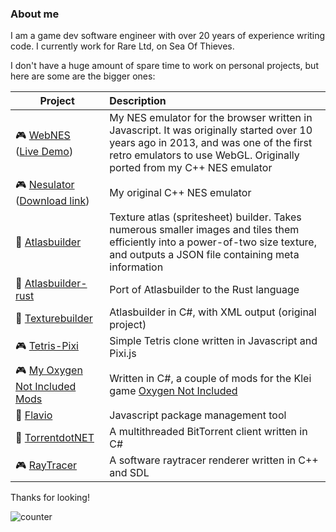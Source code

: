 ### About me

I am a game dev software engineer with over 20 years of experience writing code. I currently work for Rare Ltd, on Sea Of Thieves.

I don't have a huge amount of spare time to work on personal projects, but here are some are the bigger ones:

| Project       | Description           |
| ------------- |:----------------------|
| :video_game: [WebNES](https://github.com/peteward44/WebNES)</br>([Live Demo](http://peteward44.github.io/WebNES)) | My NES emulator for the browser written in Javascript. It was originally started over 10 years ago in 2013, and was one of the first retro emulators to use WebGL. Originally ported from my C++ NES emulator |
| :video_game: [Nesulator](https://github.com/peteward44/nesulator)</br>([Download link](https://github.com/peteward44/nesulator/releases)) | My original C++ NES emulator |
| :wrench: [Atlasbuilder](https://github.com/peteward44/atlasbuilder) | Texture atlas (spritesheet) builder. Takes numerous smaller images and tiles them efficiently into a power-of-two size texture, and outputs a JSON file containing meta information |
| :wrench: [Atlasbuilder-rust](https://github.com/peteward44/atlasbuilder-rust) | Port of Atlasbuilder to the Rust language |
| :wrench: [Texturebuilder](https://github.com/peteward44/texturebuilder) | Atlasbuilder in C#, with XML output (original project) |
| :video_game: [Tetris-Pixi](https://github.com/peteward44/tetris-pixi) | Simple Tetris clone written in Javascript and Pixi.js |
| :video_game: [My Oxygen Not Included Mods](https://github.com/peteward44/ONIMods) | Written in C#, a couple of mods for the Klei game [Oxygen Not Included](https://www.klei.com/games/oxygen-not-included) |
| :wrench: [Flavio](https://github.com/peteward44/flavio) | Javascript package management tool |
| :wrench: [TorrentdotNET](https://github.com/peteward44/torrent.net) | A multithreaded BitTorrent client written in C# |
| :video_game: [RayTracer](https://github.com/peteward44/raytracer) | A software raytracer renderer written in C++ and SDL |


Thanks for looking!

![counter](https://ennzc7mkk0m2t0s.m.pipedream.net)
